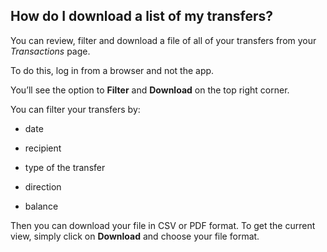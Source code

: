 ## How do I download a list of my transfers?  
You can review, filter and download a file of all of your transfers from your _Transactions_ page. 

To do this, log in from a browser and not the app. 

You’ll see the option to **Filter** and **Download** on the top right corner. 

You can filter your transfers by: 

  * date 

  * recipient

  * type of the transfer

  * direction

  * balance




Then you can download your file in CSV or PDF format. To get the current view, simply click on **Download** and choose your file format.
